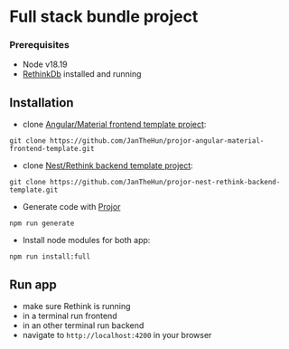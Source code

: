 # Full stack bundle project


### Prerequisites

- Node v18.19
- [RethinkDb](https://rethinkdb.com/docs/install/) installed and running

## Installation

- clone [Angular/Material frontend template project](https://github.com/JanTheHun/projor-angular-material-frontend-template):

`git clone https://github.com/JanTheHun/projor-angular-material-frontend-template.git`

- clone [Nest/Rethink backend template project](https://github.com/JanTheHun/projor-nest-rethink-backend-template):

`git clone https://github.com/JanTheHun/projor-nest-rethink-backend-template.git`

- Generate code with [Projor](https://projor.io/)

`npm run generate`

- Install node modules for both app:

`npm run install:full`

## Run app

- make sure Rethink is running
- in a terminal run frontend
- in an other terminal run backend
- navigate to `http://localhost:4200` in your browser